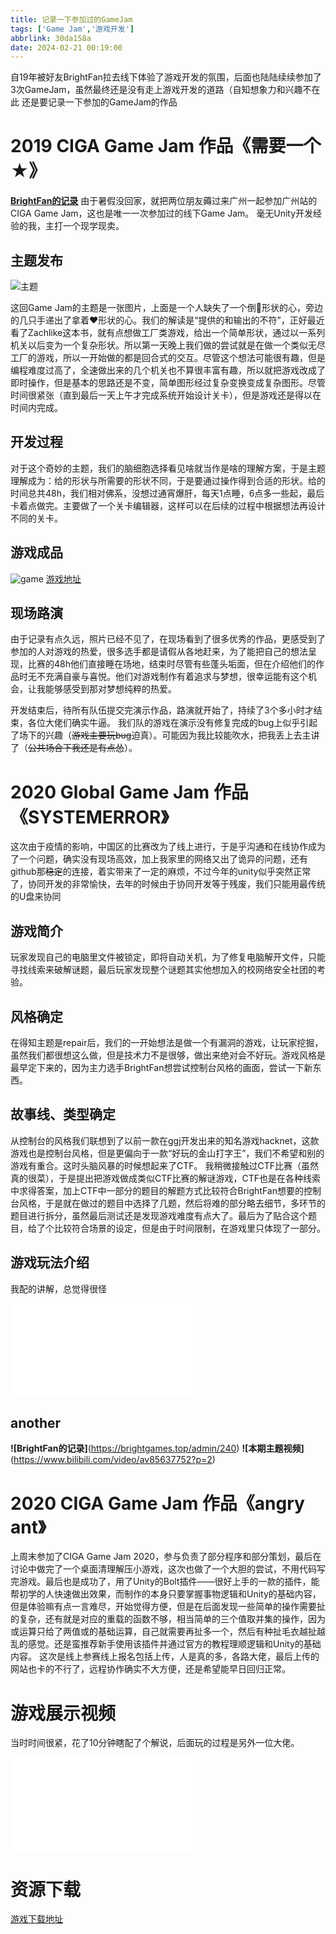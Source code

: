```yaml
---
title: 记录一下参加过的GameJam
tags: ['Game Jam','游戏开发']
abbrlink: 30da158a
date: 2024-02-21 00:19:00
---
```


自19年被好友BrightFan拉去线下体验了游戏开发的氛围，后面也陆陆续续参加了3次GameJam，虽然最终还是没有走上游戏开发的道路（自知想象力和兴趣不在此
还是要记录一下参加的GameJam的作品
<!-- more -->
# 2019 CIGA Game Jam 作品《需要一个★》
**[BrightFan的记录](https://brightgames.top/admin/152)**
由于暑假没回家，就把两位朋友薅过来广州一起参加广州站的CIGA Game Jam，这也是唯一一次参加过的线下Game Jam。
毫无Unity开发经验的我，主打一个现学现卖。
## 主题发布
![主题](https://data.xchub.cn/2019CIGAtheme.jpg)

这回Game Jam的主题是一张图片，上面是一个人缺失了一个倒🔺形状的心，旁边的几只手递出了拿着❤形状的心。我们的解读是“提供的和输出的不符”，正好最近看了Zachlike这本书，就有点想做工厂类游戏，给出一个简单形状，通过以一系列机关以后变为一个复杂形状。所以第一天晚上我们做的尝试就是在做一个类似无尽工厂的游戏，所以一开始做的都是回合式的交互。尽管这个想法可能很有趣，但是编程难度过高了，全速做出来的几个机关也不算很丰富有趣，所以就把游戏改成了即时操作，但是基本的思路还是不变，简单图形经过复杂变换变成复杂图形。尽管时间很紧张（直到最后一天上午才完成系统开始设计关卡），但是游戏还是得以在时间内完成。

## 开发过程
对于这个奇妙的主题，我们的脑细胞选择看见啥就当作是啥的理解方案，于是主题理解成为：给的形状与所需要的形状不同，于是要通过操作得到合适的形状。给的时间总共48h，我们相对佛系，没想过通宵爆肝，每天1点睡，6点多一些起，最后卡着点做完。主要做了一个关卡编辑器，这样可以在后续的过程中根据想法再设计不同的关卡。

## 游戏成品
![game](https://data.xchub.cn/2019CIGAgame.png)
[游戏地址](https://cdn.brightgames.top/webgl/2019CIGA/)



## 现场路演
由于记录有点久远，照片已经不见了，在现场看到了很多优秀的作品，更感受到了参加的人对游戏的热爱，很多选手都是请假从各地赶来，为了能把自己的想法呈现，比赛的48h他们直接睡在场地，结束时尽管有些蓬头垢面，但在介绍他们的作品时无不充满自豪与喜悦。他们对游戏制作有着追求与梦想，很幸运能有这个机会，让我能够感受到那对梦想纯粹的热爱。

开发结束后，待所有队伍提交完演示作品，路演就开始了，持续了3个多小时才结束，各位大佬们确实牛逼。
我们队的游戏在演示没有修复完成的bug上似乎引起了场下的兴趣（~~游戏主要玩bug~~迫真）。可能因为我比较能吹水，把我丢上去主讲了（~~公共场合下我还是有点怂~~）。


# 2020 Global Game Jam 作品《SYSTEMERROR》
这次由于疫情的影响，中国区的比赛改为了线上进行，于是乎沟通和在线协作成为了一个问题，确实没有现场高效，加上我家里的网络又出了诡异的问题，还有github那~~稳定~~的连接，着实带来了一定的麻烦，不过今年的unity似乎突然正常了，协同开发的非常愉快，去年的时候由于协同开发等于残废，我们只能用最传统的U盘来协同

## 游戏简介
玩家发现自己的电脑里文件被锁定，即将自动关机，为了修复电脑解开文件，只能寻找线索来破解谜题，最后玩家发现整个谜题其实他想加入的校网络安全社团的考验。

## 风格确定 
在得知主题是repair后，我们的一开始想法是做一个有漏洞的游戏，让玩家挖掘，虽然我们都很想这么做，但是技术力不是很够，做出来绝对会不好玩。游戏风格是最早定下来的，因为主力选手BrightFan想尝试控制台风格的画面，尝试一下新东西。

## 故事线、类型确定
从控制台的风格我们联想到了以前一款在ggj开发出来的知名游戏hacknet，这款游戏也是控制台风格，但是更偏向于一款“好玩的金山打字王”，我们不希望和别的游戏有重合。这时头脑风暴的时候想起来了CTF。
我稍微接触过CTF比赛（虽然真的很菜），于是提出把游戏做成类似CTF比赛的解谜游戏，CTF也是在各种线索中求得答案，加上CTF中一部分的题目的解题方式比较符合BrightFan想要的控制台风格，于是就在做过的题目中选择了几题，然后将难的部分略去细节，多环节的题目进行拆分，虽然最后测试还是发现游戏难度有点大了。最后为了贴合这个题目，给了个比较符合场景的设定，但是由于时间限制，在游戏里只体现了一部分。

## 游戏玩法介绍
我配的讲解，总觉得很怪
<iframe src="//player.bilibili.com/player.html?aid=89193578&bvid=BV187411J7XT&cid=152345198&p=1" scrolling="no" border="0" frameborder="no" framespacing="0" allowfullscreen="true"> </iframe>

## another
**![BrightFan的记录]**(https://brightgames.top/admin/240)
**![本期主题视频]**(https://www.bilibili.com/video/av85637752?p=2)


# 2020 CIGA Game Jam 作品《angry ant》
上周末参加了CIGA Game Jam 2020，参与负责了部分程序和部分策划，最后在讨论中做完了一个桌面清理解压小游戏，这次也做了一个大胆的尝试，不用代码写完游戏。最后也是成功了，用了Unity的Bolt插件——很好上手的一款的插件，能帮初学的人快速做出效果，而制作的本身只要掌握事物逻辑和Unity的基础内容，但是体验嘛有点一言难尽，开始觉得方便，但是在后面发现一些简单的操作需要扯的复杂，还有就是对应的重载的函数不够，相当简单的三个值取并集的操作，因为或运算只给了两值或的基础运算，自己就需要再扯多一个，然后有种扯毛衣越扯越乱的感觉。还是蛮推荐新手使用该插件并通过官方的教程理顺逻辑和Unity的基础内容。
这次是线上参赛线上报名包括上传，人是真的多，各路大佬，最后上传的网站也卡的不行了，远程协作确实不大方便，还是希望能早日回归正常。
# 游戏展示视频
当时时间很紧，花了10分钟瞎配了个解说，后面玩的过程是另外一位大佬。
<iframe src="//player.bilibili.com/player.html?aid=841761517&bvid=BV1M54y1e7XY&cid=225107687&page=1" scrolling="no" border="0" frameborder="no" framespacing="0" allowfullscreen="true"> </iframe>

# 资源下载
[游戏下载地址](https://cdn.brightgames.top/ant.zip)